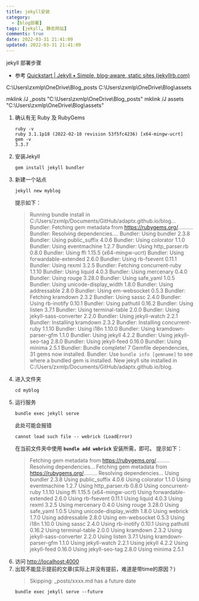 ```yaml
---
title: jekyll安装
category:
  - [blog部署]
tags: [jekyll, 静态网站]
comments: true
date: 2022-03-31 21:41:09
updated: 2022-03-31 21:41:09
---
```

jekyll 部署步骤
- 参考 [Quickstart | Jekyll • Simple, blog-aware, static sites (jekyllrb.com)](https://jekyllrb.com/docs/)


C:\Users\zxmlp\OneDrive\Blog\_posts
C:\Users\zxmlp\OneDrive\Blog\assets

mklink /J _posts "C:\Users\zxmlp\OneDrive\Blog\_posts"
mklink /J assets "C:\Users\zxmlp\OneDrive\Blog\assets"
1. 确认有无 Ruby 及 RubyGems 
   ```
   ruby -v  
   ruby 3.1.1p18 (2022-02-18 revision 53f5fc4236) [x64-mingw-ucrt]
   gem -v  
   3.3.7
   ```
2. 安装Jekyll  
   ```
   gem install jekyll bundler
   ```
3. 新建一个站点  
   ```
   jekyll new myblog
   ```
   提示如下：
   > Running bundle install in C:/Users/zxmlp/Documents/GitHub/adaptx.github.io/blog...
   Bundler: Fetching gem metadata from https://rubygems.org/..........
   Bundler: Resolving dependencies....
   Bundler: Using bundler 2.3.8
   Bundler: Using public_suffix 4.0.6
   Bundler: Using colorator 1.1.0
   Bundler: Using eventmachine 1.2.7
   Bundler: Using http_parser.rb 0.8.0
   Bundler: Using ffi 1.15.5 (x64-mingw-ucrt)
   Bundler: Using forwardable-extended 2.6.0
   Bundler: Using rb-fsevent 0.11.1
   Bundler: Using rexml 3.2.5
   Bundler: Fetching concurrent-ruby 1.1.10
   Bundler: Using liquid 4.0.3
   Bundler: Using mercenary 0.4.0
   Bundler: Using rouge 3.28.0
   Bundler: Using safe_yaml 1.0.5
   Bundler: Using unicode-display_width 1.8.0
   Bundler: Using addressable 2.8.0
   Bundler: Using em-websocket 0.5.3
   Bundler: Fetching kramdown 2.3.2
   Bundler: Using sassc 2.4.0
   Bundler: Using rb-inotify 0.10.1
   Bundler: Using pathutil 0.16.2
   Bundler: Using listen 3.7.1
   Bundler: Using terminal-table 2.0.0
   Bundler: Using jekyll-sass-converter 2.2.0
   Bundler: Using jekyll-watch 2.2.1
   Bundler: Installing kramdown 2.3.2
   Bundler: Installing concurrent-ruby 1.1.10
   Bundler: Using i18n 1.10.0
   Bundler: Using kramdown-parser-gfm 1.1.0
   Bundler: Using jekyll 4.2.2
   Bundler: Using jekyll-seo-tag 2.8.0
   Bundler: Using jekyll-feed 0.16.0
   Bundler: Using minima 2.5.1
   Bundler: Bundle complete! 7 Gemfile dependencies, 31 gems now installed.
   Bundler: Use `bundle info [gemname]` to see where a bundled gem is installed.
   New jekyll site installed in C:/Users/zxmlp/Documents/GitHub/adaptx.github.io/blog.
4. 进入文件夹  
   ```
   cd myblog
   ```
5. 运行服务  
   ```
   bundle exec jekyll serve
   ```
   此处可能会报错
   ```
   cannot load such file -- webrick (LoadError)
   ```
   在当前文件夹中使用 **`bundle add webrick`** 安装所需，即可。
   提示如下：
   > Fetching gem metadata from https://rubygems.org/.........
Resolving dependencies...
Fetching gem metadata from https://rubygems.org/.........
Resolving dependencies...
Using bundler 2.3.8
Using public_suffix 4.0.6
Using colorator 1.1.0
Using eventmachine 1.2.7
Using http_parser.rb 0.8.0
Using concurrent-ruby 1.1.10
Using ffi 1.15.5 (x64-mingw-ucrt)
Using forwardable-extended 2.6.0
Using rb-fsevent 0.11.1
Using liquid 4.0.3
Using rexml 3.2.5
Using mercenary 0.4.0
Using rouge 3.28.0
Using safe_yaml 1.0.5
Using unicode-display_width 1.8.0
Using webrick 1.7.0
Using addressable 2.8.0
Using em-websocket 0.5.3
Using i18n 1.10.0
Using sassc 2.4.0
Using rb-inotify 0.10.1
Using pathutil 0.16.2
Using terminal-table 2.0.0
Using kramdown 2.3.2
Using jekyll-sass-converter 2.2.0
Using listen 3.7.1
Using kramdown-parser-gfm 1.1.0
Using jekyll-watch 2.2.1
Using jekyll 4.2.2
Using jekyll-feed 0.16.0
Using jekyll-seo-tag 2.8.0
Using minima 2.5.1
6. 访问 [http://localhost:4000](http://localhost:4000)
7. 出现不能显示提前的文章(实际上并没有提前，难道是带time的原因？)
   > Skipping: _posts/xxxx.md has a future date
   ```
   bundle exec jekyll serve --future
   ```
